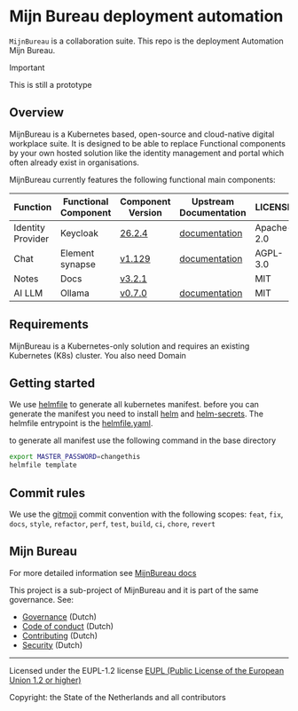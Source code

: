 # Mijn Bureau deployment automation

`MijnBureau` is a collaboration suite. This repo is the deployment Automation Mijn Bureau.

> [!IMPORTANT]
> This is still a prototype

## Overview

MijnBureau is a Kubernetes based, open-source and cloud-native digital workplace suite. It is designed to be able to replace Functional components by your own hosted solution like the identity management and portal which often already exist in organisations.

MijnBureau currently features the following functional main components:

| Function          | Functional Component | Component Version                                                  | Upstream Documentation                                        | LICENSE    |
| ----------------- | -------------------- | ------------------------------------------------------------------ | ------------------------------------------------------------- | ---------- |
| Identity Provider | Keycloak             | [26.2.4](https://github.com/keycloak/keycloak/releases/tag/26.2.4) | [documentation](https://www.keycloak.org/documentation)       | Apache-2.0 |
| Chat              | Element synapse      | [v1.129](https://github.com/element-hq/synapse/tree/v1.129.0)      | [documentation](https://element-hq.github.io/synapse/latest/) | AGPL-3.0   |
| Notes             | Docs                 | [v3.2.1](https://github.com/suitenumerique/docs/tree/v3.2.1)       |                                                               | MIT        |
| AI LLM            | Ollama               | [v0.7.0](https://github.com/ollama/ollama/tree/v0.7.0)             | [documentation](https://ollama.com/)                          | MIT        |

## Requirements

MijnBureau is a Kubernetes-only solution and requires an existing Kubernetes (K8s) cluster. You also need Domain

## Getting started

We use [helmfile](https://helmfile.readthedocs.io/en/latest/) to generate all kubernetes manifest. before you can generate the manifest you need to install [helm](https://helm.sh/) and [helm-secrets](https://github.com/jkroepke/helm-secret). The helmfile entrypoint is the [helmfile.yaml](helmfile.yaml).

to generate all manifest use the following command in the base directory

```bash
export MASTER_PASSWORD=changethis
helmfile template
```

## Commit rules

We use the [gitmoji](https://gitmoji.dev/) commit convention with the following scopes: `feat`, `fix`, `docs`, `style`, `refactor`, `perf`, `test`, `build`, `ci`, `chore`, `revert`

## Mijn Bureau

For more detailed information see [MijnBureau docs](https://minbzk.github.io/mijn-bureau/)

This project is a sub-project of MijnBureau and it is part of the same governance. See:

* [Governance](https://github.com/MinBZK/mijn-bureau/blob/main/GOVERNANCE.md) (Dutch)
* [Code of conduct](https://github.com/MinBZK/mijn-bureau/blob/main/CODE_OF_CONDUCT.md) (Dutch)
* [Contributing](https://github.com/MinBZK/mijn-bureau/blob/main/CONTRIBUTING.md) (Dutch)
* [Security](https://github.com/MinBZK/mijn-bureau/blob/main/SECURITY.md) (Dutch)

---

Licensed under the EUPL-1.2 license
[EUPL (Public License of the European Union 1.2 or higher)](LICENSE)

Copyright: the State of the Netherlands and all contributors
